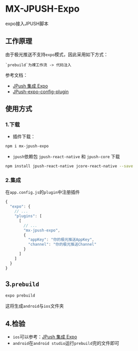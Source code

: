 # MX-JPUSH-Expo
expo接入JPUSH脚本

## 工作原理
由于极光推送不支持`expo`模式，因此采用如下方式：
```text
`prebuild`为裸工作流 -> 代码注入
```
参考文档：
- [JPush 集成 Expo](https://juejin.cn/post/7423235127716659239)
- [JPush-expo-config-plugin](https://github.com/RunoMeow/jpush-expo-config-plugin)

## 使用方式

### 1.下载
- 插件下载：
```bash
npm i mx-jpush-expo
```
- `jpush`依赖包 `jpush-react-native` 和 `jpush-core` 下载
```bash
npm install jpush-react-native jcore-react-native --save
```

### 2.集成
在`app.config.js`的`plugin`中注册插件
```js
{
  "expo": {
    // ...
    "plugins": [
      [
        // ...
        "mx-jpush-expo",
        {
          "appKey": "你的极光推送AppKey",
          "channel": "你的极光推送Channel"
        }
      ]
    ]
  }
}
```

## 3.`prebuild`
```bash
expo prebuild
```
这将生成`android`与`ios`文件夹

## 4.检验
- `ios`可以参考：[JPush 集成 Expo](https://juejin.cn/post/7423235127716659239)
- `android`在`android studio`运行`prebuild`完的文件即可
